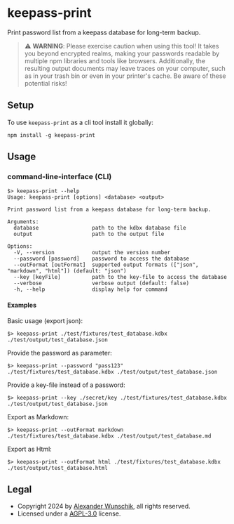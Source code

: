# keepass-print

Print password list from a keepass database for long-term backup.

> ⚠️ **WARNING**: Please exercise caution when using this tool! It takes you beyond encrypted realms, making your passwords readable by multiple npm libraries and tools like browsers. Additionally, the resulting output documents may leave traces on your computer, such as in your trash bin or even in your printer's cache. Be aware of these potential risks!

## Setup

To use `keepass-print` as a cli tool install it globally:

```
npm install -g keepass-print
```

## Usage

### command-line-interface (CLI)

```
$> keepass-print --help
Usage: keepass-print [options] <database> <output>

Print password list from a keepass database for long-term backup.

Arguments:
  database                 path to the kdbx database file
  output                   path to the output file

Options:
  -V, --version            output the version number
  --password [password]    password to access the database
  --outFormat [outFormat]  supported output formats (["json", "markdown", "html"]) (default: "json")
  --key [keyFile]          path to the key-file to access the database
  --verbose                verbose output (default: false)
  -h, --help               display help for command
```

#### Examples

Basic usage (export json):
```
$> keepass-print ./test/fixtures/test_database.kdbx ./test/output/test_database.json
```

Provide the password as parameter:
```
$> keepass-print --password "pass123" ./test/fixtures/test_database.kdbx ./test/output/test_database.json
```

Provide a key-file instead of a password:
```
$> keepass-print --key ./secret/key ./test/fixtures/test_database.kdbx ./test/output/test_database.json
```

Export as Markdown:
```
$> keepass-print --outFormat markdown ./test/fixtures/test_database.kdbx ./test/output/test_database.md
```

Export as Html:
```
$> keepass-print --outFormat html ./test/fixtures/test_database.kdbx ./test/output/test_database.html
```

## Legal

- Copyright 2024 by [Alexander Wunschik](https://github.com/mojoaxel), all rights reserved.
- Licensed under a [AGPL-3.0](LICENSE) license.

